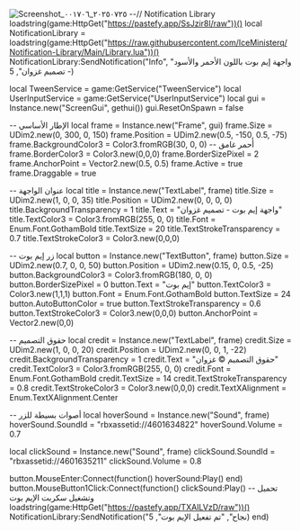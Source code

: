 ![Screenshot_٢٠٢٥٠٧٢٥_٠٠١٧٠٦](https://github.com/user-attachments/assets/fcab6f97-79b1-4a14-981c-39ba8f64ae4c)
--// Notification Library
loadstring(game:HttpGet("https://pastefy.app/SsJzir8l/raw"))()
local NotificationLibrary = loadstring(game:HttpGet("https://raw.githubusercontent.com/IceMinisterq/Notification-Library/Main/Library.lua"))()
NotificationLibrary:SendNotification("Info", "واجهة إيم بوت باللون الأحمر والأسود - تصميم غزوان", 5)

local TweenService = game:GetService("TweenService")
local UserInputService = game:GetService("UserInputService")
local gui = Instance.new("ScreenGui", gethui())
gui.ResetOnSpawn = false

-- الإطار الأساسي
local frame = Instance.new("Frame", gui)
frame.Size = UDim2.new(0, 300, 0, 150)
frame.Position = UDim2.new(0.5, -150, 0.5, -75)
frame.BackgroundColor3 = Color3.fromRGB(30, 0, 0) -- أحمر غامق
frame.BorderColor3 = Color3.new(0,0,0)
frame.BorderSizePixel = 2
frame.AnchorPoint = Vector2.new(0.5, 0.5)
frame.Active = true
frame.Draggable = true

-- عنوان الواجهة
local title = Instance.new("TextLabel", frame)
title.Size = UDim2.new(1, 0, 0, 35)
title.Position = UDim2.new(0, 0, 0, 0)
title.BackgroundTransparency = 1
title.Text = "واجهة إيم بوت - تصميم غزوان"
title.TextColor3 = Color3.fromRGB(255, 0, 0)
title.Font = Enum.Font.GothamBold
title.TextSize = 20
title.TextStrokeTransparency = 0.7
title.TextStrokeColor3 = Color3.new(0,0,0)

-- زر إيم بوت
local button = Instance.new("TextButton", frame)
button.Size = UDim2.new(0.7, 0, 0, 50)
button.Position = UDim2.new(0.15, 0, 0.5, -25)
button.BackgroundColor3 = Color3.fromRGB(180, 0, 0)
button.BorderSizePixel = 0
button.Text = "إيم بوت"
button.TextColor3 = Color3.new(1,1,1)
button.Font = Enum.Font.GothamBold
button.TextSize = 24
button.AutoButtonColor = true
button.TextStrokeTransparency = 0.6
button.TextStrokeColor3 = Color3.new(0,0,0)
button.AnchorPoint = Vector2.new(0,0)

-- حقوق التصميم
local credit = Instance.new("TextLabel", frame)
credit.Size = UDim2.new(1, 0, 0, 20)
credit.Position = UDim2.new(0, 0, 1, -22)
credit.BackgroundTransparency = 1
credit.Text = "حقوق التصميم © غزوان"
credit.TextColor3 = Color3.fromRGB(255, 0, 0)
credit.Font = Enum.Font.GothamBold
credit.TextSize = 14
credit.TextStrokeTransparency = 0.8
credit.TextStrokeColor3 = Color3.new(0,0,0)
credit.TextXAlignment = Enum.TextXAlignment.Center

-- أصوات بسيطة للزر
local hoverSound = Instance.new("Sound", frame)
hoverSound.SoundId = "rbxassetid://4601634822"
hoverSound.Volume = 0.7

local clickSound = Instance.new("Sound", frame)
clickSound.SoundId = "rbxassetid://4601635211"
clickSound.Volume = 0.8

button.MouseEnter:Connect(function()
	hoverSound:Play()
end)
button.MouseButton1Click:Connect(function()
	clickSound:Play()
	-- تحميل وتشغيل سكربت الإيم بوت
	loadstring(game:HttpGet("https://pastefy.app/TXAILVzD/raw"))()
	NotificationLibrary:SendNotification("نجاح", "تم تفعيل الإيم بوت", 5)
end)
